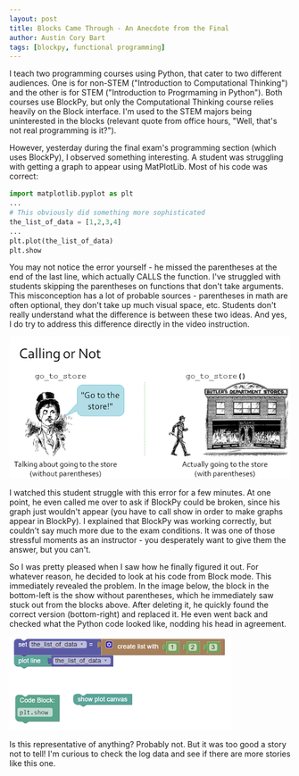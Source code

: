 ```yaml
---
layout: post
title: Blocks Came Through - An Anecdote from the Final
author: Austin Cory Bart
tags: [blockpy, functional programming]
---
```


I teach two programming courses using Python, that cater to two different audiences. One is for non-STEM ("Introduction to Computational Thinking") and the other is for STEM ("Introduction to Progrmaming in Python"). Both courses use BlockPy, but only the Computational Thinking course relies heavily on the Block interface. I'm used to the STEM majors being uninterested in the blocks (relevant quote from office hours, "Well, that's not real programming is it?").

However, yesterday during the final exam's programming section (which uses BlockPy), I observed something interesting. A student was struggling with getting a graph to appear using MatPlotLib. Most of his code was correct:

  
```python
import matplotlib.pyplot as plt
...
# This obviously did something more sophisticated
the_list_of_data = [1,2,3,4]
...
plt.plot(the_list_of_data)
plt.show
```
  

You may not notice the error yourself - he missed the parentheses at the end of the last line, which actually CALLS the function. I've struggled with students skipping the parentheses on functions that don't take arguments. This misconception has a lot of probable sources - parentheses in math are often optional, they don't take up much visual space, etc. Students don't really understand what the difference is between these two ideas. And yes, I do try to address this difference directly in the video instruction.

![Calling vs. Saying](/images/calling_vs_saying.png)

I watched this student struggle with this error for a few minutes. At one point, he even called me over to ask if BlockPy could be broken, since his graph just wouldn't appear (you have to call show in order to make graphs appear in BlockPy). I explained that BlockPy was working correctly, but couldn't say much more due to the exam conditions. It was one of those stressful moments as an instructor - you desperately want to give them the answer, but you can't.

So I was pretty pleased when I saw how he finally figured it out. For whatever reason, he decided to look at his code from Block mode. This immediately revealed the problem. In the image below, the block in the bottom-left is the show without parentheses, which he immediately saw stuck out from the blocks above. After deleting it, he quickly found the correct version (bottom-right) and replaced it. He even went back and checked what the Python code looked like, nodding his head in agreement.

![](/images/show_with-and-without_parentheses.png)

Is this representative of anything? Probably not. But it was too good a story not to tell! I'm curious to check the log data and see if there are more stories like this one.